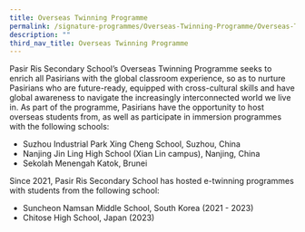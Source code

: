 ```yaml
---
title: Overseas Twinning Programme
permalink: /signature-programmes/Overseas-Twinning-Programme/Overseas-Twinning-Programme/
description: ""
third_nav_title: Overseas Twinning Programme
---
```

Pasir Ris Secondary School’s Overseas Twinning Programme seeks to enrich all Pasirians with the global classroom experience, so as to nurture Pasirians who are future-ready, equipped with cross-cultural skills and have global awareness to navigate the increasingly interconnected world we live in. As part of the programme, Pasirians have the opportunity to host overseas students from, as well as participate in immersion programmes with the following schools: 

*   Suzhou Industrial Park Xing Cheng School, Suzhou, China
*   Nanjing Jin Ling High School (Xian Lin campus), Nanjing, China  
*   Sekolah Menengah Katok, Brunei

  

Since 2021, Pasir Ris Secondary School has hosted e-twinning programmes with students from the following school:

*   Suncheon Namsan Middle School, South Korea (2021 - 2023)
*   Chitose High School, Japan (2023)